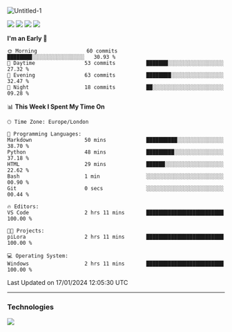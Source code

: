 ![Untitled-1](https://user-images.githubusercontent.com/60234159/205467341-42e8f0b2-29cf-4c4a-8c69-b9ffe772e4c8.png)

<a href="https://discord.gg/JHSdfAzd"><img src="https://img.shields.io/discord/870040784165040139"></a>
<a href="https://birb.studio"><img src="https://img.shields.io/website?down_color=red&down_message=down&up_color=green&up_message=up&url=https%3A%2F%2Fbirb.studio"></a>
<a href="https://github.com/birbexe"><img src="https://img.shields.io/github/followers/birbexe"></a>
<a href="https://github.com/birbexe"><img src="https://img.shields.io/github/stars/birbexe"></a>

<!--START_SECTION:waka-->
**I'm an Early 🐤** 

```text
🌞 Morning                60 commits          ████████░░░░░░░░░░░░░░░░░   30.93 % 
🌆 Daytime                53 commits          ███████░░░░░░░░░░░░░░░░░░   27.32 % 
🌃 Evening                63 commits          ████████░░░░░░░░░░░░░░░░░   32.47 % 
🌙 Night                  18 commits          ██░░░░░░░░░░░░░░░░░░░░░░░   09.28 % 
```


📊 **This Week I Spent My Time On** 

```text
🕑︎ Time Zone: Europe/London

💬 Programming Languages: 
Markdown                 50 mins             ██████████░░░░░░░░░░░░░░░   38.70 % 
Python                   48 mins             █████████░░░░░░░░░░░░░░░░   37.18 % 
HTML                     29 mins             ██████░░░░░░░░░░░░░░░░░░░   22.62 % 
Bash                     1 min               ░░░░░░░░░░░░░░░░░░░░░░░░░   00.90 % 
Git                      0 secs              ░░░░░░░░░░░░░░░░░░░░░░░░░   00.44 % 

🔥 Editors: 
VS Code                  2 hrs 11 mins       █████████████████████████   100.00 % 

🐱‍💻 Projects: 
piLora                   2 hrs 11 mins       █████████████████████████   100.00 % 

💻 Operating System: 
Windows                  2 hrs 11 mins       █████████████████████████   100.00 % 
```


 Last Updated on 17/01/2024 12:05:30 UTC
<!--END_SECTION:waka-->

---

### Technologies

<img src="https://github-readme-stats.vercel.app/api?username=birbexe&count_private=true&show_icons=true&theme=dark"></img>
